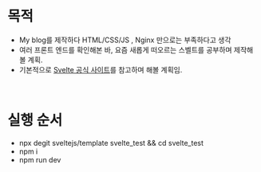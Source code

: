 # 목적
* My blog를 제작하다 HTML/CSS/JS , Nginx 만으로는 부족하다고 생각
* 여러 프론트 엔드를 확인해본 바, 요즘 새롭게 떠오르는 스벨트를 공부하며 제작해볼 계획.
* 기본적으로 <a href="https://svelte.dev/">Svelte 공식 사이트</a>를 참고하며 해볼 계획임.

<br />

# 실행 순서
* npx degit sveltejs/template svelte_test && cd svelte_test
* npm i
* npm run dev